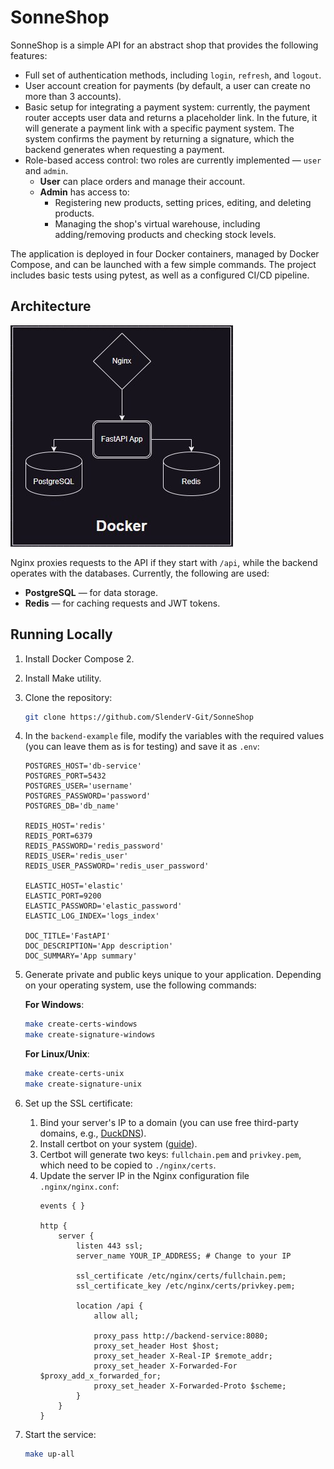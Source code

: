 # SonneShop

SonneShop is a simple API for an abstract shop that provides the following features:

- Full set of authentication methods, including `login`, `refresh`, and `logout`.
- User account creation for payments (by default, a user can create no more than 3 accounts).
- Basic setup for integrating a payment system: currently, the payment router accepts user data and returns a placeholder link. In the future, it will generate a payment link with a specific payment system. The system confirms the payment by returning a signature, which the backend generates when requesting a payment.
- Role-based access control: two roles are currently implemented — `user` and `admin`.
  - **User** can place orders and manage their account.
  - **Admin** has access to:
    - Registering new products, setting prices, editing, and deleting products.
    - Managing the shop's virtual warehouse, including adding/removing products and checking stock levels.

The application is deployed in four Docker containers, managed by Docker Compose, and can be launched with a few simple commands. The project includes basic tests using pytest, as well as a configured CI/CD pipeline.

## Architecture

![schema](./docs/arhitecture.jpeg)

Nginx proxies requests to the API if they start with `/api`, while the backend operates with the databases. Currently, the following are used:
- **PostgreSQL** — for data storage.
- **Redis** — for caching requests and JWT tokens.

## Running Locally

1. Install Docker Compose 2.
2. Install Make utility.
3. Clone the repository:
    ```bash
    git clone https://github.com/SlenderV-Git/SonneShop
    ```
4. In the `backend-example` file, modify the variables with the required values (you can leave them as is for testing) and save it as `.env`:
    ```env
    POSTGRES_HOST='db-service'
    POSTGRES_PORT=5432
    POSTGRES_USER='username'
    POSTGRES_PASSWORD='password'
    POSTGRES_DB='db_name'

    REDIS_HOST='redis'
    REDIS_PORT=6379
    REDIS_PASSWORD='redis_password'
    REDIS_USER='redis_user'
    REDIS_USER_PASSWORD='redis_user_password'

    ELASTIC_HOST='elastic'
    ELASTIC_PORT=9200
    ELASTIC_PASSWORD='elastic_password'
    ELASTIC_LOG_INDEX='logs_index'

    DOC_TITLE='FastAPI'
    DOC_DESCRIPTION='App description'
    DOC_SUMMARY='App summary'
    ```
5. Generate private and public keys unique to your application. Depending on your operating system, use the following commands:

   **For Windows**:
    ```bash
    make create-certs-windows
    make create-signature-windows
    ```

   **For Linux/Unix**:
    ```bash
    make create-certs-unix
    make create-signature-unix
    ```

6. Set up the SSL certificate:
    1. Bind your server's IP to a domain (you can use free third-party domains, e.g., [DuckDNS](https://www.duckdns.org)).
    2. Install certbot on your system ([guide](https://certbot.eff.org/instructions)).
    3. Certbot will generate two keys: `fullchain.pem` and `privkey.pem`, which need to be copied to `./nginx/certs`.
    4. Update the server IP in the Nginx configuration file `.nginx/nginx.conf`:
        ```nginx
        events { }

        http {
            server {
                listen 443 ssl;
                server_name YOUR_IP_ADDRESS; # Change to your IP

                ssl_certificate /etc/nginx/certs/fullchain.pem;
                ssl_certificate_key /etc/nginx/certs/privkey.pem;

                location /api {
                    allow all;

                    proxy_pass http://backend-service:8080;
                    proxy_set_header Host $host;
                    proxy_set_header X-Real-IP $remote_addr;
                    proxy_set_header X-Forwarded-For $proxy_add_x_forwarded_for;
                    proxy_set_header X-Forwarded-Proto $scheme;
                }
            }
        }
        ```

7. Start the service:
    ```bash
    make up-all 
    ```
